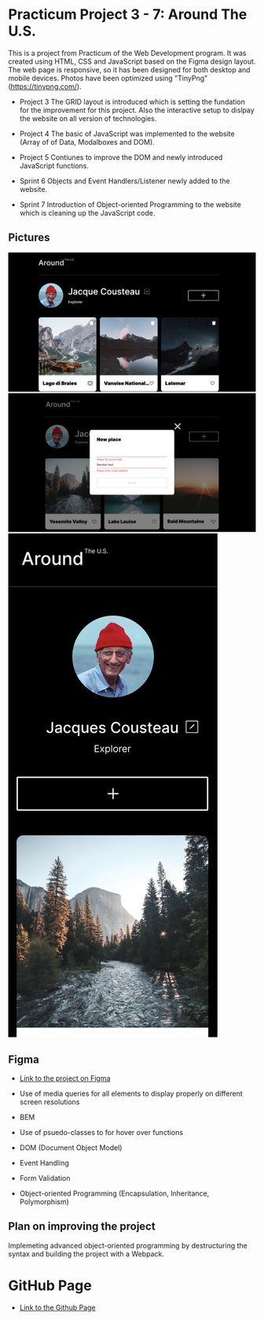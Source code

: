 # Practicum Project 3 - 7: Around The U.S.

This is a project from Practicum of the Web Development program. It was created using HTML, CSS and JavaScript based on the Figma design layout. The web page is responsive, so it has been designed for both desktop and mobile devices. Photos have been optimized using "TinyPng" (https://tinypng.com/).

- Project 3
  The GRID layout is introduced which is setting the fundation for the improvement for this project. Also the interactive setup to dislpay the website on all version of technologies.

- Project 4
  The basic of JavaScript was implemented to the website (Array of of Data, Modalboxes and DOM).

- Project 5
  Contiunes to improve the DOM and newly introduced JavaScript functions.

- Sprint 6
  Objects and Event Handlers/Listener newly added to the website.

- Sprint 7
  Introduction of Object-oriented Programming to the website which is cleaning up the JavaScript code.

## Pictures

![Design preview for Desktop](./images/full_screen.png)
![Design preview for Validation](./images/validation_error.png)
![Design preview for Mobile](./images/mobile_screen.png)

## Figma

- [Link to the project on Figma](https://www.figma.com/file/ii4xxsJ0ghevUOcssTlHZv/Sprint-3%3A-Around-the-US?node-id=0%3A1)

- Use of media queries for all elements to display properly on different screen resolutions
- BEM
- Use of psuedo-classes to for hover over functions
- DOM (Document Object Model)
- Event Handling
- Form Validation
- Object-oriented Programming (Encapsulation, Inheritance, Polymorphism)

## Plan on improving the project

Implemeting advanced object-oriented programming by destructuring the syntax and building the project with a Webpack.

# GitHub Page

- [Link to the Github Page](https://mirkozlatunic.github.io/se_project_aroundtheus/)
